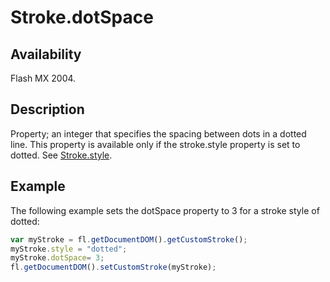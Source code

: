 # Stroke.dotSpace

## Availability

Flash MX 2004.

## Description

Property; an integer that specifies the spacing between dots in a dotted line. This property is available only if the stroke.style property is set to dotted. See [Stroke.style](../Stroke_object/Stroke20.md).

## Example

The following example sets the dotSpace property to 3 for a stroke style of dotted:

```javascript
var myStroke = fl.getDocumentDOM().getCustomStroke();
myStroke.style = "dotted";
myStroke.dotSpace= 3;
fl.getDocumentDOM().setCustomStroke(myStroke);
```
